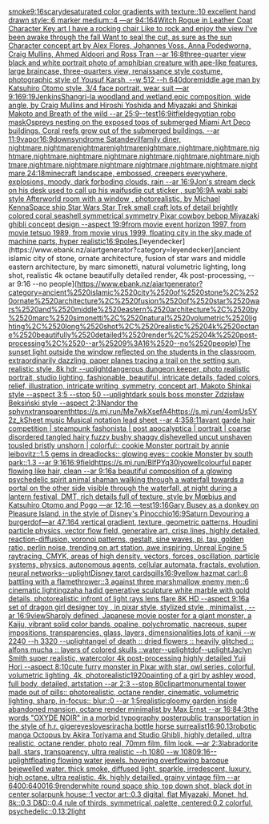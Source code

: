 [smoke](https://www.ebank.nz/aiartgenerator?category=smoke)[9:16](https://www.ebank.nz/aiartgenerator?category=9%3A16)[scary](https://www.ebank.nz/aiartgenerator?category=scary)[desaturated color gradients with texture::10 excellent hand drawn style::6 marker medium::4 —ar 94:164](https://www.ebank.nz/aiartgenerator?category=desaturated%2520color%2520gradients%2520with%2520texture%3A%3A10%2520excellent%2520hand%2520drawn%2520style%3A%3A6%2520marker%2520medium%3A%3A4%2520%E2%80%94ar%252094%3A164)[Witch Rogue in Leather Coat Character Key art I have a rocking chair Like to rock and enjoy the view I've been awake through the fall Want to seal the cut, as sure as the sun Character concept art by Alex Flores, Johannes Voss, Anna Podedworna, Craig Mullins, Ahmed Aldoori and Ross Tran --ar 16:8](https://www.ebank.nz/aiartgenerator?category=Witch%2520Rogue%2520in%2520Leather%2520Coat%2520Character%2520Key%2520art%2520I%2520have%2520a%2520rocking%2520chair%2520Like%2520to%2520rock%2520and%2520enjoy%2520the%2520view%2520I%27ve%2520been%2520awake%2520through%2520the%2520fall%2520Want%2520to%2520seal%2520the%2520cut%2C%2520as%2520sure%2520as%2520the%2520sun%2520Character%2520concept%2520art%2520by%2520Alex%2520Flores%2C%2520Johannes%2520Voss%2C%2520Anna%2520Podedworna%2C%2520Craig%2520Mullins%2C%2520Ahmed%2520Aldoori%2520and%2520Ross%2520Tran%2520--ar%252016%3A8)[three-quarter view black and white portrait photo of amphibian creature with ape-like features, large braincase, three-quarters view, renaissance style costume, photographic style of Yousuf Karsh, --w 512 --h 640](https://www.ebank.nz/aiartgenerator?category=three-quarter%2520view%2520black%2520and%2520white%2520portrait%2520photo%2520of%2520amphibian%2520creature%2520with%2520ape-like%2520features%2C%2520large%2520braincase%2C%2520three-quarters%2520view%2C%2520renaissance%2520style%2520costume%2C%2520photographic%2520style%2520of%2520Yousuf%2520Karsh%2C%2520--w%2520512%2520--h%2520640)[dore](https://www.ebank.nz/aiartgenerator?category=dore)[middle age man by Katsuhiro Otomo style, 3/4 face portrait, wear suit —ar 9:16](https://www.ebank.nz/aiartgenerator?category=middle%2520age%2520man%2520by%2520Katsuhiro%2520Otomo%2520style%2C%25203/4%2520face%2520portrait%2C%2520wear%2520suit%2520%E2%80%94ar%25209%3A16)[9:19](https://www.ebank.nz/aiartgenerator?category=9%3A19)[Jenkins](https://www.ebank.nz/aiartgenerator?category=Jenkins)[Shangri-la woodland and wetland,epic composition, wide angle, by Craig Mullins and Hiroshi Yoshida and Miyazaki and Shinkai Makoto and Breath of the wild --ar 25:9](https://www.ebank.nz/aiartgenerator?category=Shangri-la%2520woodland%2520and%2520wetland%2Cepic%2520composition%2C%2520wide%2520angle%2C%2520by%2520Craig%2520Mullins%2520and%2520Hiroshi%2520Yoshida%2520and%2520Miyazaki%2520and%2520Shinkai%2520Makoto%2520and%2520Breath%2520of%2520the%2520wild%2520--ar%252025%3A9)[--test](https://www.ebank.nz/aiartgenerator?category=--test)[16:9](https://www.ebank.nz/aiartgenerator?category=16%3A9)[it](https://www.ebank.nz/aiartgenerator?category=it)[field](https://www.ebank.nz/aiartgenerator?category=field)[egyptian robo mask](https://www.ebank.nz/aiartgenerator?category=egyptian%2520robo%2520mask)[Ospreys nesting on the exposed tops of submerged Miami Art Deco buildings. Coral reefs grow out of the submerged buildings. --ar 11:9](https://www.ebank.nz/aiartgenerator?category=Ospreys%2520nesting%2520on%2520the%2520exposed%2520tops%2520of%2520submerged%2520Miami%2520Art%2520Deco%2520buildings.%2520Coral%2520reefs%2520grow%2520out%2520of%2520the%2520submerged%2520buildings.%2520--ar%252011%3A9)[vapor](https://www.ebank.nz/aiartgenerator?category=vapor)[16:9](https://www.ebank.nz/aiartgenerator?category=16%3A9)[downsyndrome Satan](https://www.ebank.nz/aiartgenerator?category=downsyndrome%2520Satan)[devil](https://www.ebank.nz/aiartgenerator?category=devil)[family diner, nightmare,nightmarenightmarenightmarenightmare,nightmare,nightmare,nightmare,nightmare,nightmare,nightmare,nightmare,nightmare,nightmare,nightmare,nightmare,nightmare,nightmare,nightmare,nightmare,nightmare,nightmare,](https://www.ebank.nz/aiartgenerator?category=family%2520diner%2C%2520nightmare%2Cnightmarenightmarenightmarenightmare%2Cnightmare%2Cnightmare%2Cnightmare%2Cnightmare%2Cnightmare%2Cnightmare%2Cnightmare%2Cnightmare%2Cnightmare%2Cnightmare%2Cnightmare%2Cnightmare%2Cnightmare%2Cnightmare%2Cnightmare%2Cnightmare%2Cnightmare%2C)[24:18](https://www.ebank.nz/aiartgenerator?category=24%3A18)[minecraft landscape, embossed, creepers everywhere, explosions, moody, dark forboding clouds, rain --ar 16:9](https://www.ebank.nz/aiartgenerator?category=minecraft%2520landscape%2C%2520embossed%2C%2520creepers%2520everywhere%2C%2520explosions%2C%2520moody%2C%2520dark%2520forboding%2520clouds%2C%2520rain%2520--ar%252016%3A9)[Jon's stream deck on his desk used to call up his waifus](https://www.ebank.nz/aiartgenerator?category=Jon%27s%2520stream%2520deck%2520on%2520his%2520desk%2520used%2520to%2520call%2520up%2520his%2520waifus)[die cut sticker , sup](https://www.ebank.nz/aiartgenerator?category=die%2520cut%2520sticker%2520%2C%2520sup)[16:9](https://www.ebank.nz/aiartgenerator?category=16%3A9)[A wabi sabi style Afterworld room with a window , photorealistic,  by Michael Kenna](https://www.ebank.nz/aiartgenerator?category=A%2520wabi%2520sabi%2520style%2520Afterworld%2520room%2520with%2520a%2520window%2520%2C%2520photorealistic%2C%2520%2520by%2520Michael%2520Kenna)[Space ship Star Wars Star Trek small craft lots of detail brightly colored coral seashell symmetrical symmetry Pixar cowboy bebop Miyazaki ghibli concept design --aspect 19:9](https://www.ebank.nz/aiartgenerator?category=Space%2520ship%2520Star%2520Wars%2520Star%2520Trek%2520small%2520craft%2520lots%2520of%2520detail%2520brightly%2520colored%2520coral%2520seashell%2520symmetrical%2520symmetry%2520Pixar%2520cowboy%2520bebop%2520Miyazaki%2520ghibli%2520concept%2520design%2520--aspect%252019%3A9)[from movie event horizon 1997, from movie tetsuo 1989, from movie virus 1999, floating city in the sky made of machine parts, hyper realistic](https://www.ebank.nz/aiartgenerator?category=from%2520movie%2520event%2520horizon%25201997%2C%2520from%2520movie%2520tetsuo%25201989%2C%2520from%2520movie%2520virus%25201999%2C%2520floating%2520city%2520in%2520the%2520sky%2520made%2520of%2520machine%2520parts%2C%2520hyper%2520realistic)[16:9](https://www.ebank.nz/aiartgenerator?category=16%3A9)[poles.](https://www.ebank.nz/aiartgenerator?category=poles.)[leyendecker](https://www.ebank.nz/aiartgenerator?category=leyendecker)[ancient islamic city of stone, ornate architecture, fusion of star wars and middle eastern architecture, by marc simonetti, natural volumetric lighting, long shot, realistic 4k octane beautifully detailed render, 4k post-processing, --ar 9:16 --no people](https://www.ebank.nz/aiartgenerator?category=ancient%2520islamic%2520city%2520of%2520stone%2C%2520ornate%2520architecture%2C%2520fusion%2520of%2520star%2520wars%2520and%2520middle%2520eastern%2520architecture%2C%2520by%2520marc%2520simonetti%2C%2520natural%2520volumetric%2520lighting%2C%2520long%2520shot%2C%2520realistic%25204k%2520octane%2520beautifully%2520detailed%2520render%2C%25204k%2520post-processing%2C%2520--ar%25209%3A16%2520--no%2520people)[The sunset light outside the window reflected on the students in the classroom, extraordinarily dazzling, paper planes tracing a trail on the setting sun, realistic style, 8k hdr --uplight](https://www.ebank.nz/aiartgenerator?category=The%2520sunset%2520light%2520outside%2520the%2520window%2520reflected%2520on%2520the%2520students%2520in%2520the%2520classroom%2C%2520extraordinarily%2520dazzling%2C%2520paper%2520planes%2520tracing%2520a%2520trail%2520on%2520the%2520setting%2520sun%2C%2520realistic%2520style%2C%25208k%2520hdr%2520--uplight)[dangerous dungeon keeper, photo realistic portrait, studio lighting, fashionable, beautiful, intricate details, faded colors, relief, illustration, intricate writing, symmetry, concept art, Makoto Shinkai style --aspect 3:5 --stop 50 --uplight](https://www.ebank.nz/aiartgenerator?category=dangerous%2520dungeon%2520keeper%2C%2520photo%2520realistic%2520portrait%2C%2520studio%2520lighting%2C%2520fashionable%2C%2520beautiful%2C%2520intricate%2520details%2C%2520faded%2520colors%2C%2520relief%2C%2520illustration%2C%2520intricate%2520writing%2C%2520symmetry%2C%2520concept%2520art%2C%2520Makoto%2520Shinkai%2520style%2520--aspect%25203%3A5%2520--stop%252050%2520--uplight)[dark souls boss monster Zdzisław Beksiński style --aspect 2:3](https://www.ebank.nz/aiartgenerator?category=dark%2520souls%2520boss%2520monster%2520Zdzis%C5%82aw%2520Beksi%C5%84ski%2520style%2520--aspect%25202%3A3)[Nandor the sphynx](https://www.ebank.nz/aiartgenerator?category=Nandor%2520the%2520sphynx)[transparent](https://www.ebank.nz/aiartgenerator?category=transparent)[<https://s.mj.run/Me7wkXsefA4>](https://www.ebank.nz/aiartgenerator?category=%3Chttps%3A//s.mj.run/Me7wkXsefA4%3E)[<https://s.mj.run/4omUs5Y2z_k>](https://www.ebank.nz/aiartgenerator?category=%3Chttps%3A//s.mj.run/4omUs5Y2z_k%3E)[Sheet music Musical notation lead sheet --ar 4:3](https://www.ebank.nz/aiartgenerator?category=Sheet%2520music%2520Musical%2520notation%2520lead%2520sheet%2520--ar%25204%3A3)[5](https://www.ebank.nz/aiartgenerator?category=5)[8:11](https://www.ebank.nz/aiartgenerator?category=8%3A11)[avant garde hair competition | steampunk fashonista | post apocalyptica | portrait | coarse disordered tangled hairy fuzzy bushy shaggy dishevelled uncut unshaven tousled bristly unshorn | colorful:: cookie Monster portrait by annie leibovitz::1.5 gems in dreadlocks:: glowing eyes:: cookie Monster by south park::1.3 --ar 9:16](https://www.ebank.nz/aiartgenerator?category=avant%2520garde%2520hair%2520competition%2520%7C%2520steampunk%2520fashonista%2520%7C%2520post%2520apocalyptica%2520%7C%2520portrait%2520%7C%2520coarse%2520disordered%2520tangled%2520hairy%2520fuzzy%2520bushy%2520shaggy%2520dishevelled%2520uncut%2520unshaven%2520tousled%2520bristly%2520unshorn%2520%7C%2520colorful%3A%3A%2520cookie%2520Monster%2520portrait%2520by%2520annie%2520leibovitz%3A%3A1.5%2520gems%2520in%2520dreadlocks%3A%3A%2520glowing%2520eyes%3A%3A%2520cookie%2520Monster%2520by%2520south%2520park%3A%3A1.3%2520--ar%25209%3A16)[16:9](https://www.ebank.nz/aiartgenerator?category=16%3A9)[field](https://www.ebank.nz/aiartgenerator?category=field)[<https://s.mj.run/BlfPYq30jyo>](https://www.ebank.nz/aiartgenerator?category=%3Chttps%3A//s.mj.run/BlfPYq30jyo%3E)[well](https://www.ebank.nz/aiartgenerator?category=well)[colourful paper flowing like hair, clean --ar 9:16](https://www.ebank.nz/aiartgenerator?category=colourful%2520paper%2520flowing%2520like%2520hair%2C%2520clean%2520--ar%25209%3A16)[a beautiful composition of a glowing psychedelic spirit animal shaman walking through a waterfall towards a portal on the other side visible through the waterfall, at night during a lantern festival, DMT,  rich details full of texture, style by Mœbius and Katsuhiro Otomo and Pogo —ar 12:16 —test](https://www.ebank.nz/aiartgenerator?category=a%2520beautiful%2520composition%2520of%2520a%2520glowing%2520psychedelic%2520spirit%2520animal%2520shaman%2520walking%2520through%2520a%2520waterfall%2520towards%2520a%2520portal%2520on%2520the%2520other%2520side%2520visible%2520through%2520the%2520waterfall%2C%2520at%2520night%2520during%2520a%2520lantern%2520festival%2C%2520DMT%2C%2520%2520rich%2520details%2520full%2520of%2520texture%2C%2520style%2520by%2520M%C5%93bius%2520and%2520Katsuhiro%2520Otomo%2520and%2520Pogo%2520%E2%80%94ar%252012%3A16%2520%E2%80%94test)[1](https://www.ebank.nz/aiartgenerator?category=1)[9:16](https://www.ebank.nz/aiartgenerator?category=9%3A16)[Gary Busey as a donkey on Pleasure Island, in the style of Disney's Pinocchio](https://www.ebank.nz/aiartgenerator?category=Gary%2520Busey%2520as%2520a%2520donkey%2520on%2520Pleasure%2520Island%2C%2520in%2520the%2520style%2520of%2520Disney%27s%2520Pinocchio)[16:9](https://www.ebank.nz/aiartgenerator?category=16%3A9)[Saturn Devouring a burger](https://www.ebank.nz/aiartgenerator?category=Saturn%2520Devouring%2520a%2520burger)[dof](https://www.ebank.nz/aiartgenerator?category=dof)[—ar 47:164 vertical gradient, texture, geometric patterns, Houdini particle physics, vector flow field, generative art, crisp lines, highly detailed, reaction-diffusion, voronoi patterns, gestalt, sine waves, pi, tau, golden ratio, perlin noise, trending on art station, awe inspiring, Unreal Engine 5 raytracing, CMYK, areas of high density, vectors, forces, oscillation, particle systems, physics, autonomous agents, cellular automata, fractals, evolution, neural networks](https://www.ebank.nz/aiartgenerator?category=%E2%80%94ar%252047%3A164%2520vertical%2520gradient%2C%2520texture%2C%2520geometric%2520patterns%2C%2520Houdini%2520particle%2520physics%2C%2520vector%2520flow%2520field%2C%2520generative%2520art%2C%2520crisp%2520lines%2C%2520highly%2520detailed%2C%2520reaction-diffusion%2C%2520voronoi%2520patterns%2C%2520gestalt%2C%2520sine%2520waves%2C%2520pi%2C%2520tau%2C%2520golden%2520ratio%2C%2520perlin%2520noise%2C%2520trending%2520on%2520art%2520station%2C%2520awe%2520inspiring%2C%2520Unreal%2520Engine%25205%2520raytracing%2C%2520CMYK%2C%2520areas%2520of%2520high%2520density%2C%2520vectors%2C%2520forces%2C%2520oscillation%2C%2520particle%2520systems%2C%2520physics%2C%2520autonomous%2520agents%2C%2520cellular%2520automata%2C%2520fractals%2C%2520evolution%2C%2520neural%2520networks)[--uplight](https://www.ebank.nz/aiartgenerator?category=--uplight)[Disney tarot cards](https://www.ebank.nz/aiartgenerator?category=Disney%2520tarot%2520cards)[gills](https://www.ebank.nz/aiartgenerator?category=gills)[16:9](https://www.ebank.nz/aiartgenerator?category=16%3A9)[yellow hazmat carl::8 battling with a flamethrower::3 against three marshmallow enemy men::6 cinematic lighting](https://www.ebank.nz/aiartgenerator?category=yellow%2520hazmat%2520carl%3A%3A8%2520battling%2520with%2520a%2520flamethrower%3A%3A3%2520against%2520three%2520marshmallow%2520enemy%2520men%3A%3A6%2520cinematic%2520lighting)[zaha hadid generative sculpture white marble with gold details, photorealistic infront of light rays lens flare 8K HD --aspect 9:16](https://www.ebank.nz/aiartgenerator?category=zaha%2520hadid%2520generative%2520sculpture%2520white%2520marble%2520with%2520gold%2520details%2C%2520photorealistic%2520infront%2520of%2520light%2520rays%2520lens%2520flare%25208K%2520HD%2520--aspect%25209%3A16)[a set of dragon girl designer toy , in pixar style, stylized style , minimalist , --ar 16:9](https://www.ebank.nz/aiartgenerator?category=a%2520set%2520of%2520dragon%2520girl%2520designer%2520toy%2520%2C%2520in%2520pixar%2520style%2C%2520stylized%2520style%2520%2C%2520minimalist%2520%2C%2520--ar%252016%3A9)[view](https://www.ebank.nz/aiartgenerator?category=view)[Sharply defined, Japanese movie poster for a giant monster, a Kaiju, vibrant solid color bands, opaline, polychromatic, nacreous, super impositions, transparencies, glass, layers, dimensionalities,lots of kanji --w 2240 --h 3320 --uplight](https://www.ebank.nz/aiartgenerator?category=Sharply%2520defined%2C%2520Japanese%2520movie%2520poster%2520for%2520a%2520giant%2520monster%2C%2520a%2520Kaiju%2C%2520vibrant%2520solid%2520color%2520bands%2C%2520opaline%2C%2520polychromatic%2C%2520nacreous%2C%2520super%2520impositions%2C%2520transparencies%2C%2520glass%2C%2520layers%2C%2520dimensionalities%2Clots%2520of%2520kanji%2520--w%25202240%2520--h%25203320%2520--uplight)[angel of death :: dried flowers :: heavily glitched :: alfons mucha :: layers of colored skulls ::](https://www.ebank.nz/aiartgenerator?category=angel%2520of%2520death%2520%3A%3A%2520dried%2520flowers%2520%3A%3A%2520heavily%2520glitched%2520%3A%3A%2520alfons%2520mucha%2520%3A%3A%2520layers%2520of%2520colored%2520skulls%2520%3A%3A)[water](https://www.ebank.nz/aiartgenerator?category=water)[--uplight](https://www.ebank.nz/aiartgenerator?category=--uplight)[dof](https://www.ebank.nz/aiartgenerator?category=dof)[--uplight](https://www.ebank.nz/aiartgenerator?category=--uplight)[Jaclyn Smith super realistic, watercolor 4k post-processing highly detailed Yuji Hori --aspect 8:10](https://www.ebank.nz/aiartgenerator?category=Jaclyn%2520Smith%2520super%2520realistic%2C%2520watercolor%25204k%2520post-processing%2520highly%2520detailed%2520Yuji%2520Hori%2520--aspect%25208%3A10)[cute furry monster in Pixar with star, owl series, colorful, volumetric lighting, 4k, photorealistic](https://www.ebank.nz/aiartgenerator?category=cute%2520furry%2520monster%2520in%2520Pixar%2520with%2520star%2C%2520owl%2520series%2C%2520colorful%2C%2520volumetric%2520lighting%2C%25204k%2C%2520photorealistic)[1920](https://www.ebank.nz/aiartgenerator?category=1920)[painting of a girl by ashley wood, full body, detailed, artstation --ar 2:3 --stop 80](https://www.ebank.nz/aiartgenerator?category=painting%2520of%2520a%2520girl%2520by%2520ashley%2520wood%2C%2520full%2520body%2C%2520detailed%2C%2520artstation%2520--ar%25202%3A3%2520--stop%252080)[clipart](https://www.ebank.nz/aiartgenerator?category=clipart)[monumental tower made out of pills:: photorealistic, octane render, cinematic, volumetric lighting, sharp, in-focus:: blur::0 --ar 1:5](https://www.ebank.nz/aiartgenerator?category=monumental%2520tower%2520made%2520out%2520of%2520pills%3A%3A%2520photorealistic%2C%2520octane%2520render%2C%2520cinematic%2C%2520volumetric%2520lighting%2C%2520sharp%2C%2520in-focus%3A%3A%2520blur%3A%3A0%2520--ar%25201%3A5)[realistic](https://www.ebank.nz/aiartgenerator?category=realistic)[gloomy garden inside abandoned mansion, octane render minimalist by Max Ernst  --ar 16:8](https://www.ebank.nz/aiartgenerator?category=gloomy%2520garden%2520inside%2520abandoned%2520mansion%2C%2520octane%2520render%2520minimalist%2520by%2520Max%2520Ernst%2520%2520--ar%252016%3A8)[4:3](https://www.ebank.nz/aiartgenerator?category=4%3A3)[the words "OXYDE NOIR" in a morbid typography poster](https://www.ebank.nz/aiartgenerator?category=the%2520words%2520%22OXYDE%2520NOIR%22%2520in%2520a%2520morbid%2520typography%2520poster)[public transportation in the style of h.r. giger](https://www.ebank.nz/aiartgenerator?category=public%2520transportation%2520in%2520the%2520style%2520of%2520h.r.%2520giger)[eyes](https://www.ebank.nz/aiartgenerator?category=eyes)[love](https://www.ebank.nz/aiartgenerator?category=love)[sriracha bottle horse surrealist](https://www.ebank.nz/aiartgenerator?category=sriracha%2520bottle%2520horse%2520surrealist)[](https://www.ebank.nz/aiartgenerator?category=)[16:9](https://www.ebank.nz/aiartgenerator?category=16%3A9)[0.13](https://www.ebank.nz/aiartgenerator?category=0.13)[robotic manga Octopus by Akira Toriyama and Studio Ghibli, highly detailed, ultra realistic, octane render, photo real, 70mm film, film look. —ar 2:3](https://www.ebank.nz/aiartgenerator?category=robotic%2520manga%2520Octopus%2520by%2520Akira%2520Toriyama%2520and%2520Studio%2520Ghibli%2C%2520highly%2520detailed%2C%2520ultra%2520realistic%2C%2520octane%2520render%2C%2520photo%2520real%2C%252070mm%2520film%2C%2520film%2520look.%2520%E2%80%94ar%25202%3A3)[labradorite ball, stars, transparency, ultra realistic --h 1080 --w 1080](https://www.ebank.nz/aiartgenerator?category=labradorite%2520ball%2C%2520stars%2C%2520transparency%2C%2520ultra%2520realistic%2520--h%25201080%2520--w%25201080)[9:16](https://www.ebank.nz/aiartgenerator?category=9%3A16)[--uplight](https://www.ebank.nz/aiartgenerator?category=--uplight)[floating flowing water jewels. hovering overflowing baroque bejewelled water. thick smoke, diffused light, sparkle, irredescent, luxury. high octane. ultra realistic. 4k. highly detailled. grainy vintage film --ar 6400:6400](https://www.ebank.nz/aiartgenerator?category=floating%2520flowing%2520water%2520jewels.%2520hovering%2520overflowing%2520baroque%2520bejewelled%2520water.%2520thick%2520smoke%2C%2520diffused%2520light%2C%2520sparkle%2C%2520irredescent%2C%2520luxury.%2520high%2520octane.%2520ultra%2520realistic.%25204k.%2520highly%2520detailled.%2520grainy%2520vintage%2520film%2520--ar%25206400%3A6400)[16:9](https://www.ebank.nz/aiartgenerator?category=16%3A9)[render](https://www.ebank.nz/aiartgenerator?category=render)[white round space ship, top down shot, black dot in center,](https://www.ebank.nz/aiartgenerator?category=white%2520round%2520space%2520ship%2C%2520top%2520down%2520shot%2C%2520black%2520dot%2520in%2520center%2C)[solarpunk house::1 vector art::0.3 digital, flat Miyazaki, Monet, hd, 8k::0.3 D&D::0.4 rule of thirds, symmetrical, palette, centered:0.2 colorful, psychedelic::0.1](https://www.ebank.nz/aiartgenerator?category=solarpunk%2520house%3A%3A1%2520vector%2520art%3A%3A0.3%2520digital%2C%2520flat%2520Miyazaki%2C%2520Monet%2C%2520hd%2C%25208k%3A%3A0.3%2520D%26D%3A%3A0.4%2520rule%2520of%2520thirds%2C%2520symmetrical%2C%2520palette%2C%2520centered%3A0.2%2520colorful%2C%2520psychedelic%3A%3A0.1)[3:2](https://www.ebank.nz/aiartgenerator?category=3%3A2)[light](https://www.ebank.nz/aiartgenerator?category=light)